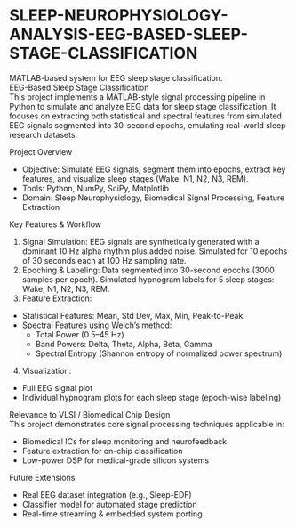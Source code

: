 # SLEEP-NEUROPHYSIOLOGY-ANALYSIS-EEG-BASED-SLEEP-STAGE-CLASSIFICATION
MATLAB-based system for EEG sleep stage classification. <br>
EEG-Based Sleep Stage Classification  <br>
This project implements a MATLAB-style signal processing pipeline in Python to simulate and analyze EEG data for sleep stage classification. It focuses on extracting both statistical and spectral features from simulated EEG signals segmented into 30-second epochs, emulating real-world sleep research datasets.  <br>

Project Overview  <br>
- Objective: Simulate EEG signals, segment them into epochs, extract key features, and visualize sleep stages (Wake, N1, N2, N3, REM).  <br>
- Tools: Python, NumPy, SciPy, Matplotlib  <br>
- Domain: Sleep Neurophysiology, Biomedical Signal Processing, Feature Extraction  <br>

Key Features & Workflow  <br>
1. Signal Simulation: EEG signals are synthetically generated with a dominant 10 Hz alpha rhythm plus added noise. Simulated for 10 epochs of 30 seconds each at 100 Hz sampling rate.  <br>
2. Epoching & Labeling: Data segmented into 30-second epochs (3000 samples per epoch). Simulated hypnogram labels for 5 sleep stages: Wake, N1, N2, N3, REM.  <br>
3. Feature Extraction:  <br>
- Statistical Features: Mean, Std Dev, Max, Min, Peak-to-Peak  <br>
- Spectral Features using Welch’s method:  <br>
  - Total Power (0.5–45 Hz)  <br>
  - Band Powers: Delta, Theta, Alpha, Beta, Gamma  <br>
  - Spectral Entropy (Shannon entropy of normalized power spectrum)  <br>
4. Visualization:  <br>
- Full EEG signal plot  <br>
- Individual hypnogram plots for each sleep stage (epoch-wise labeling)  <br>

Relevance to VLSI / Biomedical Chip Design  <br>
This project demonstrates core signal processing techniques applicable in:  <br>
- Biomedical ICs for sleep monitoring and neurofeedback  <br>
- Feature extraction for on-chip classification  <br>
- Low-power DSP for medical-grade silicon systems  <br>

Future Extensions  <br>
- Real EEG dataset integration (e.g., Sleep-EDF)  <br>
- Classifier model for automated stage prediction  <br>
- Real-time streaming & embedded system porting  <br>
